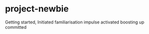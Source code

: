 # project-newbie
Getting started, 
Initiated familiarisation
impulse activated 
boosting up 
committed
